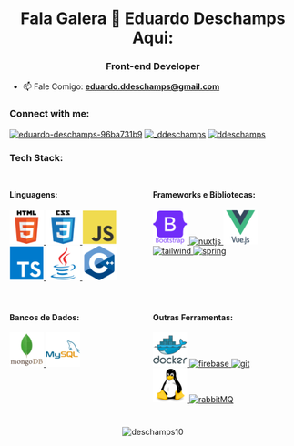 <h1 align="center">Fala Galera 👋 Eduardo Deschamps Aqui:</h1>
<h3 align="center">Front-end Developer</h3>

- 📫 Fale Comigo: **eduardo.ddeschamps@gmail.com**

<h3 align="left">Connect with me:</h3>
<p align="left">
  <a href="https://linkedin.com/in/eduardo-deschamps-96ba731b9" target="blank"><img align="center" src="https://raw.githubusercontent.com/rahuldkjain/github-profile-readme-generator/master/src/images/icons/Social/linked-in-alt.svg" alt="eduardo-deschamps-96ba731b9" height="30" width="40" /></a>
  <a href="https://instagram.com/_ddeschamps" target="blank"><img align="center" src="https://raw.githubusercontent.com/rahuldkjain/github-profile-readme-generator/master/src/images/icons/Social/instagram.svg" alt="_ddeschamps" height="30" width="40" /></a>
  <a href="https://discord.gg/ddeschamps" target="blank"><img align="center" src="https://raw.githubusercontent.com/rahuldkjain/github-profile-readme-generator/master/src/images/icons/Social/discord.svg" alt="ddeschamps" height="30" width="40" /></a>
</p>

<h3 align="left">Tech Stack:</h3>
<div style="display: flex; flex-wrap: nowrap; overflow-x: auto; padding: 10px 0;">

  <!-- Linguagens -->
  <div style="margin-right: 20px; flex: 1;">
    <h4>Linguagens:</h4>
    <p>
      <a href="https://www.w3.org/html/" target="_blank" rel="noreferrer">
        <img src="https://raw.githubusercontent.com/devicons/devicon/master/icons/html5/html5-original-wordmark.svg" alt="html5" width="60" height="60"/>
      </a>
      <a href="https://www.w3schools.com/css/" target="_blank" rel="noreferrer">
        <img src="https://raw.githubusercontent.com/devicons/devicon/master/icons/css3/css3-original-wordmark.svg" alt="css3" width="60" height="60"/>
      </a>
      <a href="https://developer.mozilla.org/en-US/docs/Web/JavaScript" target="_blank" rel="noreferrer">
        <img src="https://raw.githubusercontent.com/devicons/devicon/master/icons/javascript/javascript-original.svg" alt="javascript" width="60" height="60"/>
      </a>
      <a href="https://www.typescriptlang.org/" target="_blank" rel="noreferrer">
        <img src="https://raw.githubusercontent.com/devicons/devicon/master/icons/typescript/typescript-original.svg" alt="typescript" width="60" height="60"/>
      </a>
      <a href="https://www.java.com" target="_blank" rel="noreferrer">
        <img src="https://raw.githubusercontent.com/devicons/devicon/master/icons/java/java-original.svg" alt="java" width="60" height="60"/>
      </a>
      <a href="https://www.w3schools.com/cpp/" target="_blank" rel="noreferrer">
        <img src="https://raw.githubusercontent.com/devicons/devicon/master/icons/cplusplus/cplusplus-original.svg" alt="cplusplus" width="60" height="60"/>
      </a>
    </p>
  </div>

  <!-- Frameworks e Bibliotecas -->
  <div style="margin-right: 20px; flex: 1;">
    <h4>Frameworks e Bibliotecas:</h4>
    <p>
      <a href="https://getbootstrap.com" target="_blank" rel="noreferrer">
        <img src="https://raw.githubusercontent.com/devicons/devicon/master/icons/bootstrap/bootstrap-plain-wordmark.svg" alt="bootstrap" width="60" height="60"/>
      </a>
      <a href="https://nuxtjs.org/" target="_blank" rel="noreferrer">
        <img src="https://www.vectorlogo.zone/logos/nuxtjs/nuxtjs-icon.svg" alt="nuxtjs" width="60" height="60"/>
      </a>
      <a href="https://vuejs.org/" target="_blank" rel="noreferrer">
        <img src="https://raw.githubusercontent.com/devicons/devicon/master/icons/vuejs/vuejs-original-wordmark.svg" alt="vuejs" width="60" height="60"/>
      </a>
      <a href="https://tailwindcss.com/" target="_blank" rel="noreferrer">
        <img src="https://www.vectorlogo.zone/logos/tailwindcss/tailwindcss-icon.svg" alt="tailwind" width="60" height="60"/>
      </a>
      <a href="https://spring.io/" target="_blank" rel="noreferrer">
        <img src="https://www.vectorlogo.zone/logos/springio/springio-icon.svg" alt="spring" width="60" height="60"/>
      </a>
    </p>
  </div>

</div>

<!-- Bancos de Dados -->
<div style="display: flex; flex-wrap: nowrap; overflow-x: auto; padding: 10px 0;">

  <div style="margin-right: 20px; flex: 1;">
    <h4>Bancos de Dados:</h4>
    <p>
      <a href="https://www.mongodb.com/" target="_blank" rel="noreferrer">
        <img src="https://raw.githubusercontent.com/devicons/devicon/master/icons/mongodb/mongodb-original-wordmark.svg" alt="mongodb" width="60" height="60"/>
      </a>
      <a href="https://www.mysql.com/" target="_blank" rel="noreferrer">
        <img src="https://raw.githubusercontent.com/devicons/devicon/master/icons/mysql/mysql-original-wordmark.svg" alt="mysql" width="60" height="60"/>
      </a>
    </p>
  </div>

  <!-- Outras Ferramentas -->
  <div style="margin-right: 20px; flex: 1;">
    <h4>Outras Ferramentas:</h4>
    <p>
      <a href="https://www.docker.com/" target="_blank" rel="noreferrer">
        <img src="https://raw.githubusercontent.com/devicons/devicon/master/icons/docker/docker-original-wordmark.svg" alt="docker" width="60" height="60"/>
      </a>
      <a href="https://firebase.google.com/" target="_blank" rel="noreferrer">
        <img src="https://www.vectorlogo.zone/logos/firebase/firebase-icon.svg" alt="firebase" width="60" height="60"/>
      </a>
      <a href="https://git-scm.com/" target="_blank" rel="noreferrer">
        <img src="https://www.vectorlogo.zone/logos/git-scm/git-scm-icon.svg" alt="git" width="60" height="60"/>
      </a>
      <a href="https://www.linux.org/" target="_blank" rel="noreferrer">
        <img src="https://raw.githubusercontent.com/devicons/devicon/master/icons/linux/linux-original.svg" alt="linux" width="60" height="60"/>
      </a>
      <a href="https://www.rabbitmq.com" target="_blank" rel="noreferrer">
        <img src="https://www.vectorlogo.zone/logos/rabbitmq/rabbitmq-icon.svg" alt="rabbitMQ" width="60" height="60"/>
      </a>
    </p>
  </div>

</div>

<p align="center">
  <img align="center" src="https://github-readme-stats.vercel.app/api/top-langs?username=deschamps10&show_icons=true&locale=en&layout=compact" alt="deschamps10" />
</p>
